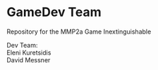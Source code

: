 # GameDev Team

Repository for the MMP2a Game Inextinguishable <br>

Dev Team: <br>
Eleni Kuretsidis<br>
David Messner<br>
